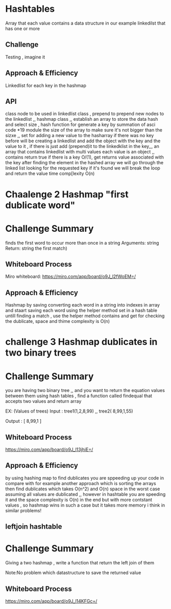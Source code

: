 # Hashtables
Array that each value contains a data structure in our example linkedilst that has one or more 

## Challenge
Testing , imagine it 
## Approach & Efficiency
Linkedlist for each key in the hashmap 

## API
class node to be used in linkedlist class , prepend to prepend new nodes to the linkedlist ,, hashmap class ,, establish an array to store the data hash and select size , hash function for generate a key  by summation of asci code *19 module the size of the array to make sure it's not bigger than the sizxe ,, set for adding a new value to the hasharray if there was no key before will be creating a linkedlist and add the object with the key and the value to it , if there is just add (prepend)it to the linkedklist in the key,,, an array that contains linkedlist with multi values each value is an object  ,, contains return true if there is a key O/(1), get returns value associated with the key after finding the element in the hashed array we will go through the linked list looking for the requested key if it's found we will break the loop and return the value time comp[lexity O(n)

#  Chaalenge 2 Hashmap "first dublicate word"

# Challenge Summary
 finds the first word to occur more than once in a string
Arguments: string
Return: string the first match)
## Whiteboard Process
Miro whiteboard:
https://miro.com/app/board/o9J_l2fWoEM=/


## Approach & Efficiency
Hashmap by saving converting each word in a string into indexes in array and staart saving each word using the helper method set in a hash table untill finding a match , use the helper method contains and get for checking the dublicate, space and thime complexity is O(n)

# challenge 3 Hashmap dublicates in two binary trees

# Challenge Summary
you are having two binary tree ,, and you want to return the equation values between them using hash tables , find a function called findequal that accepts two values and return array

EX:
(Values of trees)
Input : tree1(1,2,8,99) ,, tree2( 8,99,1,55)

Output :  [ 8,99,1 ]


## Whiteboard Process
https://miro.com/app/board/o9J_l13jhiE=/

## Approach & Efficiency
by using hashing map to find dublicates you are sppeeding up your code in compare with  for example another approach which is sorting the arrays then find dublicates which takes O(n^2) and O(n) space in the worst case assuming all values are dublicated ,, however in hashtable you are speeding it and the space complexity is O(n) in the end but with more contstant values , so hashmap wins in such a case but it takes more memory i think in similar problems!



## leftjoin hashtable
# Challenge Summary
Giving a two hashmap , write a function that return the left join of them 

Note:No problem which datastructure to save the returned value

## Whiteboard Process
https://miro.com/app/board/o9J_l14KFGc=/
